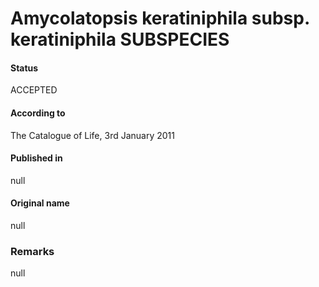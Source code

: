 # Amycolatopsis keratiniphila subsp. keratiniphila SUBSPECIES

#### Status
ACCEPTED

#### According to
The Catalogue of Life, 3rd January 2011

#### Published in
null

#### Original name
null

### Remarks
null